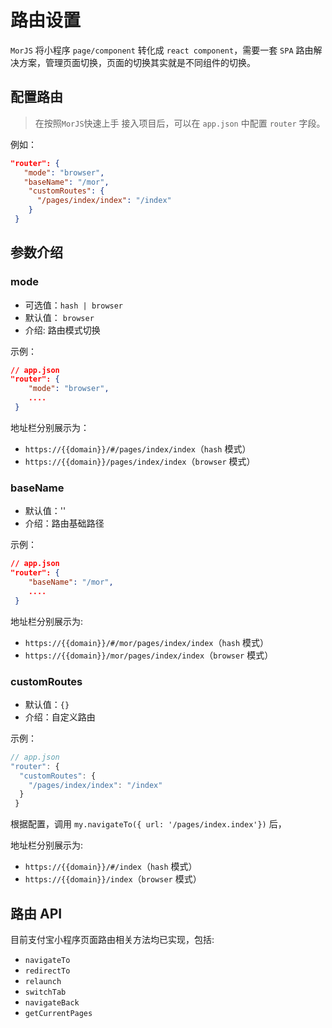 # 路由设置

`MorJS` 将小程序 `page/component` 转化成 `react component`，需要一套 `SPA` 路由解决方案，管理页面切换，页面的切换其实就是不同组件的切换。

## 配置路由

> 在按照`MorJS`快速上手 接入项目后，可以在 `app.json` 中配置 `router` 字段。

例如：

```json
"router": {
   "mode": "browser",
   "baseName": "/mor",
    "customRoutes": {
      "/pages/index/index": "/index"
    }
 }
```

## 参数介绍

### mode

- 可选值：`hash | browser`
- 默认值： `browser`
- 介绍: 路由模式切换

示例：

```json
// app.json
"router": {
    "mode": "browser",
    ....
 }
```

地址栏分别展示为：

- `https://{{domain}}/#/pages/index/index`（`hash` 模式）
- `https://{{domain}}/pages/index/index`（`browser` 模式）

### baseName

- 默认值：''
- 介绍：路由基础路径

示例：

```json
// app.json
"router": {
    "baseName": "/mor",
    ....
 }
```

地址栏分别展示为:

- `https://{{domain}}/#/mor/pages/index/index`（`hash` 模式）
- `https://{{domain}}/mor/pages/index/index`（`browser` 模式）

### customRoutes

- 默认值：`{}`
- 介绍：自定义路由

示例：

```javascript
// app.json
"router": {
  "customRoutes": {
    "/pages/index/index": "/index"
  }
 }
```

根据配置，调用 `my.navigateTo({ url: '/pages/index.index'})` 后，

地址栏分别展示为:

- `https://{{domain}}/#/index`（`hash` 模式）
- `https://{{domain}}/index`（`browser` 模式）

## 路由 API

目前支付宝小程序页面路由相关方法均已实现，包括:

- `navigateTo`
- `redirectTo`
- `relaunch`
- `switchTab`
- `navigateBack`
- `getCurrentPages`
